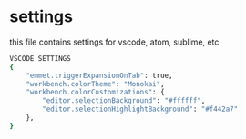 # settings
this file contains settings for vscode, atom, sublime, etc

```bash
VSCODE SETTINGS
{
    "emmet.triggerExpansionOnTab": true,
    "workbench.colorTheme": "Monokai",
    "workbench.colorCustomizations": {
        "editor.selectionBackground": "#ffffff",
        "editor.selectionHighlightBackground": "#f442a7"
    },
}
```
